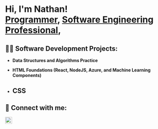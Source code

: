 <h1>Hi, I'm Nathan! <br/><a href="https://github.com/nateyeboah">Programmer</a>, <a href="https://www.linkedin.com/in/nathanyeboah//">Software Engineering Professional</a>,

<h2>👨‍💻 Software Development Projects:</h2>

- <b>Data Structures and Algorithms Practice</b>
   
- <b>HTML Foundations (React, NodeJS, Azure, and Machine Learning Components)</b>
  
- <b>CSS
  - 


<h2> 🤳 Connect with me:</h2>


[<img align="left" alt="JoshMadakor | LinkedIn" width="22px" src="https://cdn.jsdelivr.net/npm/simple-icons@v3/icons/linkedin.svg" />][linkedin]

[linkedin]: https://www.linkedin.com/in/nathanyeboah/

<!--
**joshmadakor1/joshmadakor1** is a ✨ _special_ ✨ repository because its `README.md` (this file) appears on your GitHub profile.

Here are some ideas to get you started:

- 🔭 I’m currently working on ...
- 🌱 I’m currently learning ...
- 👯 I’m looking to collaborate on ...
- 🤔 I’m looking for help with ...
- 💬 Ask me about ...
- 📫 How to reach me: ...
- 😄 Pronouns: ...
- ⚡ Fun fact: ...
-->
